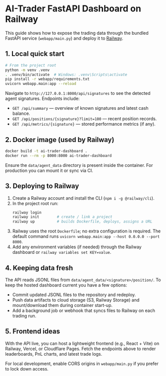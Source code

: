 # AI-Trader FastAPI Dashboard on Railway

This guide shows how to expose the trading data through the bundled FastAPI service (`webapp/main.py`) and deploy it to [Railway](https://railway.app/).

## 1. Local quick start

```bash
# From the project root
python -m venv .venv
. .venv/bin/activate  # Windows: .venv\Scripts\activate
pip install -r webapp/requirements.txt
uvicorn webapp.main:app --reload
```

Navigate to `http://127.0.0.1:8000/api/signatures` to see the detected agent signatures. Endpoints include:

- `GET /api/summary` — overview of known signatures and latest cash balance.
- `GET /api/positions/{signature}?limit=100` — recent position records.
- `GET /api/metrics/{signature}` — stored performance metrics (if any).

## 2. Docker image (used by Railway)

```bash
docker build -t ai-trader-dashboard .
docker run --rm -p 8000:8000 ai-trader-dashboard
```

Ensure the `data/agent_data` directory is present inside the container. For production you can mount it or sync via CI.

## 3. Deploying to Railway

1. Create a Railway account and install the CLI (`npm i -g @railway/cli`).
2. In the project root run:
   ```bash
   railway login
   railway init        # create / link a project
   railway up          # builds Dockerfile, deploys, assigns a URL
   ```
3. Railway uses the root `Dockerfile`; no extra configuration is required. The default command runs `uvicorn webapp.main:app --host 0.0.0.0 --port 8000`.
4. Add any environment variables (if needed) through the Railway dashboard or `railway variables set KEY=value`.

## 4. Keeping data fresh

The API reads JSONL files from `data/agent_data/<signature>/position/`. To keep the hosted dashboard current you have a few options:

- Commit updated JSONL files to the repository and redeploy.
- Push data artifacts to cloud storage (S3, Railway Storage) and mount/download them during container start-up.
- Add a background job or webhook that syncs files to Railway on each trading run.

## 5. Frontend ideas

With the API live, you can host a lightweight frontend (e.g., React + Vite) on Railway, Vercel, or Cloudflare Pages. Fetch the endpoints above to render leaderboards, PnL charts, and latest trade logs.

For local development, enable CORS origins in `webapp/main.py` if you prefer to lock down access.

